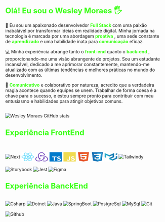 <span style="color: #39FF14; font-size: 24px; font-weight: bold;">Olá! Eu sou o Wesley Moraes 🖐️<span>

<p> 🚀 Eu sou um apaixonado desenvolvedor <strong style="color: #39FF14">Full Stack</strong>  com uma paixão inabalável por transformar ideias em realidade digital. Minha jornada na tecnologia é marcada por uma abordagem <strong style="color: #39FF14">proativa</strong> , uma sede constante de <strong style="color: #39FF14">aprendizado</strong>  e uma habilidade inata para <strong style="color: #39FF14">comunicação</strong> eficaz.

💻 Minha experiência abrange tanto o <strong style="color: #39FF14">front-end</strong>  quanto o <strong style="color: #39FF14">back-end</strong> , proporcionando-me uma visão abrangente de projetos. Sou um estudante incansável, dedicado a me aprimorar constantemente, mantendo-me atualizado com as últimas tendências e melhores práticas no mundo do desenvolvimento.

🤝 <strong style="color: #39FF14">Comunicativo</strong>  e colaborativo por natureza, acredito que a verdadeira magia acontece quando equipes se unem. Trabalhar de forma coesa é a chave para o sucesso, e estou sempre pronto para contribuir com meu entusiasmo e habilidades para atingir objetivos comuns.
</p>

##

![Wesley Moraes GitHub stats](https://github-readme-stats.vercel.app/api?username=owesleymoraes&show_icons=true&theme=merko&count_private=true)

##

<span style="color: #39FF14; font-size: 24px; font-weight: bold;">Experiência FrontEnd </span>
<div style="display: inline_block "><br>
   <img style="margin-top: 16px" align="center" alt="Next" height="30" width="40" src="https://cdn.jsdelivr.net/gh/devicons/devicon/icons/nextjs/nextjs-original.svg" />
  <img style="margin-top: 16px" align="center" alt="React" height="30" width="40" src="https://raw.githubusercontent.com/devicons/devicon/master/icons/react/react-original.svg">
  <img style="margin-top: 16px" align="center" alt="Python" height="30" width="40" src="https://raw.githubusercontent.com/devicons/devicon/master/icons/redux/redux-original.svg">
  <img style="margin-top: 16px" align="center" alt="Ts" height="30" width="40" src="https://raw.githubusercontent.com/devicons/devicon/master/icons/typescript/typescript-plain.svg">
  <img style="margin-top: 16px" align="center" alt="Js" height="30" width="40" src="https://raw.githubusercontent.com/devicons/devicon/master/icons/javascript/javascript-plain.svg">
  <img style="margin-top: 16px" align="center" alt="HTML" height="30" width="40" src="https://raw.githubusercontent.com/devicons/devicon/master/icons/html5/html5-original.svg">
  <img style="margin-top: 16px" align="center" alt="CSS" height="30" width="40" src="https://raw.githubusercontent.com/devicons/devicon/master/icons/css3/css3-original.svg">
  <img style="margin-top: 16px" align="center" alt="Mui" height="30" width="40" src="https://raw.githubusercontent.com/devicons/devicon/master/icons/materialui/materialui-original.svg">
  <img style="margin-top: 16px" align="center" alt="Tailwindy" height="30" width="40" src="https://cdn.jsdelivr.net/gh/devicons/devicon/icons/tailwindcss/tailwindcss-original.svg" />
  <img style="margin-top: 16px" align="center" alt="Storybook" height="30" width="40" src="https://cdn.jsdelivr.net/gh/devicons/devicon/icons/storybook/storybook-original.svg" />
  <img style="margin-top: 16px" align="center" alt="Jest" height="30" width="40" src="https://cdn.jsdelivr.net/gh/devicons/devicon/icons/jest/jest-plain.svg" />
  <img style="margin-top: 16px" align="center" alt="Figma" height="30" width="40" src="https://cdn.jsdelivr.net/gh/devicons/devicon/icons/figma/figma-original.svg" />
</div>

##

<span style="color: #39FF14; font-size: 24px; font-weight: bold;">
Experiência BanckEnd  </span>
<div style="display: inline_block "><br>
   
<img style="margin-top: 16px" align="center" alt="Csharp" height="30" width="40" src="https://cdn.jsdelivr.net/gh/devicons/devicon/icons/csharp/csharp-original.svg" />
<img style="margin-top: 16px" align="center" alt="Dotnet" height="30" width="40" src="https://cdn.jsdelivr.net/gh/devicons/devicon/icons/dotnetcore/dotnetcore-original.svg" />
<img style="margin-top: 16px" align="center" alt="Java" height="30" width="40" src="https://cdn.jsdelivr.net/gh/devicons/devicon/icons/java/java-original.svg" />
<img style="margin-top: 16px" align="center" alt="SpringBoot" height="40" width="40" src="https://cdn.jsdelivr.net/gh/devicons/devicon/icons/spring/spring-original-wordmark.svg" />
<img style="margin-top: 16px" align="center" alt="PostgreSql" height="30" width="40" src="https://cdn.jsdelivr.net/gh/devicons/devicon/icons/postgresql/postgresql-original.svg" />
<img style="margin-top: 16px" align="center" alt="MySql" height="30" width="40" src="https://cdn.jsdelivr.net/gh/devicons/devicon/icons/mysql/mysql-original.svg" />
<img  style="margin-top: 16px" align="center" alt="Git" height="30" width="40" src="https://cdn.jsdelivr.net/gh/devicons/devicon/icons/git/git-original.svg" />
<img  style="margin-top: 16px" align="center" alt="Github" height="30" width="40" src="https://cdn.jsdelivr.net/gh/devicons/devicon/icons/github/github-original.svg" />      
</div>




